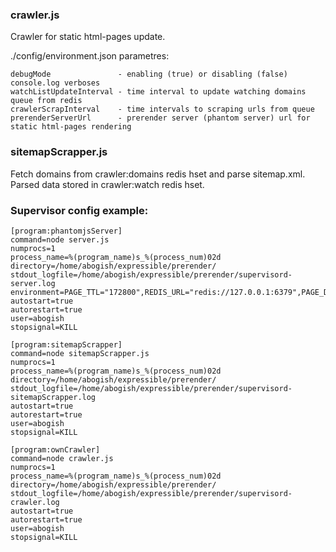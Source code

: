 ### crawler.js

Crawler for static html-pages update.

./config/environment.json parametres:

    debugMode               - enabling (true) or disabling (false) console.log verboses
    watchListUpdateInterval - time interval to update watching domains queue from redis
    crawlerScrapInterval    - time intervals to scraping urls from queue
    prerenderServerUrl      - prerender server (phantom server) url for static html-pages rendering


### sitemapScrapper.js
Fetch domains from crawler:domains redis hset and parse sitemap.xml. Parsed data 
stored in crawler:watch redis hset.


### Supervisor config example:
```shell
[program:phantomjsServer]
command=node server.js
numprocs=1
process_name=%(program_name)s_%(process_num)02d
directory=/home/abogish/expressible/prerender/
stdout_logfile=/home/abogish/expressible/prerender/supervisord-server.log
environment=PAGE_TTL="172800",REDIS_URL="redis://127.0.0.1:6379",PAGE_DONE_CHECK_TIMEOUT="3000",RESOURCE_DOWNLOAD_TIMEOUT="10000",WAIT_AFTER_LAST_REQUEST="500",JS_CHECK_TIMEOUT="3000",JS_TIMEOUT="3000",NO_JS_EXECUTION_TIMEOUT="30000",EVALUATE_JAVASCRIPT_CHECK_TIMEOUT="30000",NUM_ITERATIONS="40"
autostart=true
autorestart=true
user=abogish
stopsignal=KILL

[program:sitemapScrapper]
command=node sitemapScrapper.js
numprocs=1
process_name=%(program_name)s_%(process_num)02d
directory=/home/abogish/expressible/prerender/
stdout_logfile=/home/abogish/expressible/prerender/supervisord-sitemapScrapper.log
autostart=true
autorestart=true
user=abogish
stopsignal=KILL

[program:ownCrawler]
command=node crawler.js
numprocs=1
process_name=%(program_name)s_%(process_num)02d
directory=/home/abogish/expressible/prerender/
stdout_logfile=/home/abogish/expressible/prerender/supervisord-crawler.log
autostart=true
autorestart=true
user=abogish
stopsignal=KILL
```